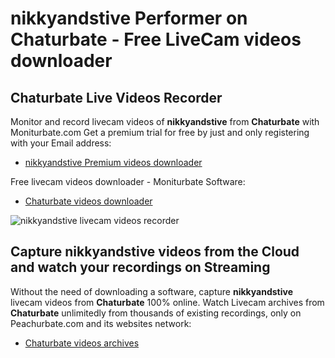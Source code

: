 # nikkyandstive Performer on Chaturbate - Free LiveCam videos downloader

## Chaturbate Live Videos Recorder

Monitor and record livecam videos of **nikkyandstive** from **Chaturbate** with Moniturbate.com
Get a premium trial for free by just and only registering with your Email address:
* [nikkyandstive Premium videos downloader](https://moniturbate.com/request-demo-licence-key.html)

Free livecam videos downloader - Moniturbate Software:
* [Chaturbate videos downloader](https://moniturbate.com/moniturbate-download-software.html)

![nikkyandstive livecam videos recorder](https://peachurnet.com/templates/moniturbate-software.png)


## Capture nikkyandstive videos from the Cloud and watch your recordings on Streaming

Without the need of downloading a software, capture **nikkyandstive** livecam videos from **Chaturbate** 100% online.
Watch Livecam archives from **Chaturbate** unlimitedly from thousands of existing recordings, only on Peachurbate.com and its websites network:
* [Chaturbate videos archives](https://peachurnet.com/)